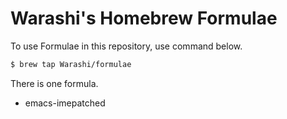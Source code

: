 # Warashi's Homebrew Formulae

To use Formulae in this repository, use command below.
```sh
$ brew tap Warashi/formulae
```

There is one formula.
- emacs-imepatched